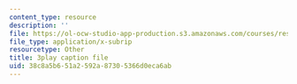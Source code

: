 ```yaml
---
content_type: resource
description: ''
file: https://ol-ocw-studio-app-production.s3.amazonaws.com/courses/res-6-012-introduction-to-probability-spring-2018/38c8a5b651a2592a87305366d0eca6ab_2JoRO8Cydtc.vtt
file_type: application/x-subrip
resourcetype: Other
title: 3play caption file
uid: 38c8a5b6-51a2-592a-8730-5366d0eca6ab
---
```

